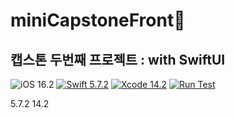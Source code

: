 # miniCapstoneFront🌷
## 캡스톤 두번째 프로젝트 : with SwiftUI

![iOS 16.2](https://img.shields.io/badge/iOS-16.2-lightgrey?style=flat&color=181717)
[![Swift 5.7.2](https://img.shields.io/badge/Swift-5.7.2-F05138.svg?style=flat&color=F05138)](https://swift.org/download/) 
[![Xcode 14.2](https://img.shields.io/badge/Xcode-14.2-147EFB.svg?style=flat&color=147EFB)](https://apps.apple.com/kr/app/xcode/id497799835?mt=12) 
[![Run Test](https://github.com/swiftie1230/miniCapstoneFront/actions/workflows/swift.yml/badge.svg)](https://github.com/swiftie1230/miniCapstoneFront/actions/workflows/swift.yml)

5.7.2
14.2
